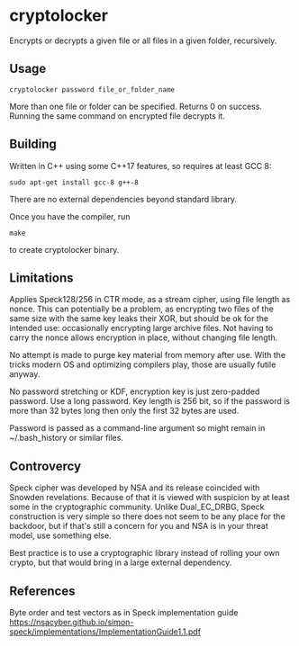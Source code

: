 # cryptolocker

Encrypts or decrypts a given file or all files in a given folder, recursively. 

## Usage

    cryptolocker password file_or_folder_name

More than one file or folder can be specified. Returns 0 on success. Running the same command on encrypted file decrypts it.

## Building

Written in C++ using some C++17 features, so requires at least GCC 8:

    sudo apt-get install gcc-8 g++-8

There are no external dependencies beyond standard library.

Once you have the compiler, run

    make
    
to create cryptolocker binary.

## Limitations

Applies Speck128/256 in CTR mode, as a stream cipher, using file length as nonce. This can potentially be a problem, as encrypting two files of the same size with the same key leaks their XOR, but should be ok for the intended use: occasionally encrypting large archive files. Not having to carry the nonce allows encryption in place, without changing file length.

No attempt is made to purge key material from memory after use. With the tricks modern OS and optimizing compilers play, those are usually futile anyway.

No password stretching or KDF, encryption key is just zero-padded password. Use a long password. Key length is 256 bit, so if the password is more than 32 bytes long then only the first 32 bytes are used.

Password is passed as a command-line argument so might remain in ~/.bash_history or similar files.

## Controvercy

Speck cipher was developed by NSA and its release coincided with Snowden revelations. Because of that it is viewed with suspicion by at least some in the cryptographic community. Unlike Dual_EC_DRBG, Speck construction is very simple so there does not seem to be any place for the backdoor, but if that's still a concern for you and NSA is in your threat model, use something else.

Best practice is to use a cryptographic library instead of rolling your own crypto, but that would bring in a large external dependency.

## References

Byte order and test vectors as in Speck implementation guide https://nsacyber.github.io/simon-speck/implementations/ImplementationGuide1.1.pdf

